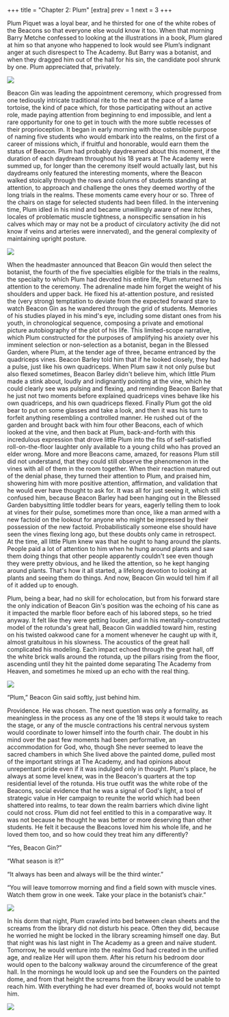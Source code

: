 +++
title = "Chapter 2: Plum"
[extra]
prev = 1
next = 3
+++

Plum Piquet was a loyal bear, and he thirsted for one of the white robes of the Beacons so that everyone else would know it too. When that morning Barry Metche confessed to looking at the illustrations in a book, Plum glared at him so that anyone who happened to look would see Plum’s indignant anger at such disrespect to The Academy. But Barry was a botanist, and when they dragged him out of the hall for his sin, the candidate pool shrunk by one. Plum appreciated that, privately.

![](1.gif)

Beacon Gin was leading the appointment ceremony, which progressed from one tediously intricate traditional rite to the next at the pace of a lame tortoise, the kind of pace which, for those participating without an active role, made paying attention from beginning to end impossible, and lent a rare opportunity for one to get in touch with the more subtle recesses of their proprioception. It began in early morning with the ostensible purpose of naming five students who would embark into the realms, on the first of a career of missions which, if fruitful and honorable, would earn them the status of Beacon. Plum had probably daydreamed about this moment, if the duration of each daydream throughout his 18 years at The Academy were summed up, for longer than the ceremony itself would actually last, but his daydreams only featured the interesting moments, where the Beacon walked stoically through the rows and columns of students standing at attention, to approach and challenge the ones they deemed worthy of the long trials in the realms. These moments came every hour or so. Three of the chairs on stage for selected students had been filled. In the intervening time, Plum idled in his mind and became unwillingly aware of new itches, locales of problematic muscle tightness, a nonspecific sensation in his calves which may or may not be a product of circulatory activity (he did not know if veins and arteries were innervated), and the general complexity of maintaining upright posture.

![](2.gif)

When the headmaster announced that Beacon Gin would then select the botanist, the fourth of the five specialties eligible for the trials in the realms, the specialty to which Plum had devoted his entire life, Plum returned his attention to the ceremony. The adrenaline made him forget the weight of his shoulders and upper back. He fixed his at-attention posture, and resisted the (very strong) temptation to deviate from the expected forward stare to watch Beacon Gin as he wandered through the grid of students. Memories of his studies played in his mind's eye, including some distant ones from his youth, in chronological sequence, composing a private and emotional picture autobiography of the plot of his life. This limited-scope narrative, which Plum constructed for the purposes of amplifying his anxiety over his imminent selection or non-selection as a botanist, began in the Blessed Garden, where Plum, at the tender age of three, became entranced by the quadriceps vines. Beacon Barley told him that if he looked closely, they had a pulse, just like his own quadriceps. When Plum saw it not only pulse but also flexed sometimes, Beacon Barley didn't believe him, which little Plum made a stink about, loudly and indignantly pointing at the vine, which he could clearly see was pulsing and flexing, and reminding Beacon Barley that he just not two moments before explained quadriceps vines behave like his own quadriceps, and his own quadriceps flexed. Finally Plum got the old bear to put on some glasses and take a look, and then it was his turn to forfeit anything resembling a controlled manner. He rushed out of the garden and brought back with him four other Beacons, each of which looked at the vine, and then back at Plum, back-and-forth with this incredulous expression that drove little Plum into the fits of self-satisfied roll-on-the-floor laughter only available to a young child who has proved an elder wrong. More and more Beacons came, amazed, for reasons Plum still did not understand, that they could still observe the phenomenon in the vines with all of them in the room together. When their reaction matured out of the denial phase, they turned their attention to Plum, and praised him, showering him with more positive attention, affirmation, and validation that he would ever have thought to ask for. It was all for just seeing it, which still confused him, because Beacon Barley had been hanging out in the Blessed Garden babysitting little toddler bears for years, eagerly telling them to look at vines for their pulse, sometimes more than once, like a man armed with a new factoid on the lookout for anyone who might be impressed by their possession of the new factoid. Probabilistically someone else should have seen the vines flexing long ago, but these doubts only came in retrospect. At the time, all little Plum knew was that he ought to hang around the plants. People paid a lot of attention to him when he hung around plants and saw them doing things that other people apparently couldn't see even though they were pretty obvious, and he liked the attention, so he kept hanging around plants. That's how it all started, a lifelong devotion to looking at plants and seeing them do things. And now, Beacon Gin would tell him if all of it added up to enough.

Plum, being a bear, had no skill for echolocation, but from his forward stare the only indication of Beacon Gin's position was the echoing of his cane as it impacted the marble floor before each of his labored steps, so he tried anyway. It felt like they were getting louder, and in his mentally-constructed model of the rotunda's great hall, Beacon Gin waddled toward him, resting on his twisted oakwood cane for a moment whenever he caught up with it, almost gratuitous in his slowness. The acoustics of the great hall complicated his modeling. Each impact echoed through the great hall, off the white brick walls around the rotunda, up the pillars rising from the floor, ascending until they hit the painted dome separating The Academy from Heaven, and sometimes he mixed up an echo with the real thing.

![](3.gif)

“Plum,” Beacon Gin said softly, just behind him.

Providence. He was chosen. The next question was only a formality, as meaningless in the process as any one of the 18 steps it would take to reach the stage, or any of the muscle contractions his central nervous system would coordinate to lower himself into the fourth chair. The doubt in his mind over the past few moments had been performative, an accommodation for God, who, though She never seemed to leave the sacred chambers in which She lived above the painted dome, pulled most of the important strings at The Academy, and had opinions about unrepentant pride even if it was indulged only in thought. Plum's place, he always at some level knew, was in the Beacon's quarters at the top residential level of the rotunda. His true outfit was the white robe of the Beacons, social evidence that he was a signal of God's light, a tool of strategic value in Her campaign to reunite the world which had been shattered into realms, to tear down the realm barriers which divine light could not cross. Plum did not feel entitled to this in a comparative way. It was not because he thought he was better or more deserving than other students. He felt it because the Beacons loved him his whole life, and he loved them too, and so how could they treat him any differently?

“Yes, Beacon Gin?”

“What season is it?”

“It always has been and always will be the third winter.”

“You will leave tomorrow morning and find a field sown with muscle vines. Watch them grow in one week. Take your place in the botanist’s chair.”

![](4.gif)

In his dorm that night, Plum crawled into bed between clean sheets and the screams from the library did not disturb his peace. Often they did, because he worried he might be locked in the library screaming himself one day. But that night was his last night in The Academy as a green and naïve student. Tomorrow, he would venture into the realms God had created in the unified age, and realize Her will upon them. After his return his bedroom door would open to the balcony walkway around the circumference of the great hall. In the mornings he would look up and see the Founders on the painted dome, and from that height the screams from the library would be unable to reach him. With everything he had ever dreamed of, books would not tempt him.

![](5.gif)


